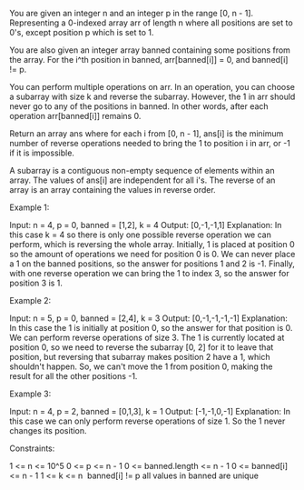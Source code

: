 You are given an integer n and an integer p in the range [0, n - 1].
Representing a 0-indexed array arr of length n where all positions are set to
0's, except position p which is set to 1.

You are also given an integer array banned containing some positions from the
array. For the i^th position in banned, arr[banned[i]] = 0, and banned[i] !=
p.

You can perform multiple operations on arr. In an operation, you can choose a
subarray with size k and reverse the subarray. However, the 1 in arr should
never go to any of the positions in banned. In other words, after each
operation arr[banned[i]] remains 0.

Return an array ans where for each i from [0, n - 1], ans[i] is the minimum
number of reverse operations needed to bring the 1 to position i in arr, or
-1 if it is impossible.


A subarray is a contiguous non-empty sequence of elements within an
array.
The values of ans[i] are independent for all i's.
The reverse of an array is an array containing the values in reverse
order.



Example 1:


Input: n = 4, p = 0, banned = [1,2], k = 4
Output: [0,-1,-1,1]
Explanation: In this case k = 4 so there is only one possible reverse
operation we can perform, which is reversing the whole array. Initially, 1 is
placed at position 0 so the amount of operations we need for position 0 is 0.
We can never place a 1 on the banned positions, so the answer for positions 1
and 2 is -1. Finally, with one reverse operation we can bring the 1 to index
3, so the answer for position 3 is 1. 


Example 2:


Input: n = 5, p = 0, banned = [2,4], k = 3
Output: [0,-1,-1,-1,-1]
Explanation: In this case the 1 is initially at position 0, so the answer for
that position is 0. We can perform reverse operations of size 3. The 1 is
currently located at position 0, so we need to reverse the subarray [0, 2]
for it to leave that position, but reversing that subarray makes position 2
have a 1, which shouldn't happen. So, we can't move the 1 from position 0,
making the result for all the other positions -1. 


Example 3:


Input: n = 4, p = 2, banned = [0,1,3], k = 1
Output: [-1,-1,0,-1]
Explanation: In this case we can only perform reverse operations of size 1.
So the 1 never changes its position.



Constraints:


1 <= n <= 10^5
0 <= p <= n - 1
0 <= banned.length <= n - 1
0 <= banned[i] <= n - 1
1 <= k <= n 
banned[i] != p
all values in banned are unique 




